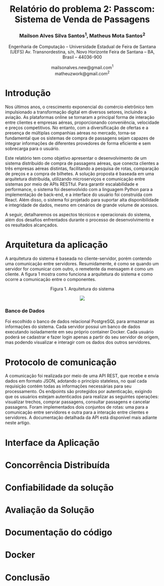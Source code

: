 <div align="center" class = "all" >
  <h1>
      Relatório do problema 2: Passcom: Sistema de Venda de Passagens
  </h1>

  <h3>
    Mailson Alves Silva Santos<sup>1</sup>, Matheus Mota Santos<sup>2</sup>
  
  </h3>


  <p>
    Engenharia de Computação – Universidade Estadual de Feira de Santana (UEFS)
    Av. Transnordestina, s/n, Novo Horizonte
    Feira de Santana – BA, Brasil – 44036-900
  </p>

  <center>mailsonalves.new@gmail.com<sup>1</sup></center>
  <center>matheuzwork@gmail.com<sup>2</sup></center>

</div>

#  Introdução
Nos últimos anos, o crescimento exponencial do comércio eletrônico tem impulsionado a transformação digital em diversos setores, incluindo a aviação. As plataformas online se tornaram a principal forma de interação entre clientes e empresas aéreas, proporcionando conveniência, velocidade e preços competitivos. No entanto, com a diversificação de ofertas e a presença de múltiplas companhias aéreas no mercado, torna-se fundamental que os sistemas de compra de passagens sejam capazes de integrar informações de diferentes provedores de forma eficiente e sem sobrecarga para o usuário.

Este relatório tem como objetivo apresentar o desenvolvimento de um sistema distribuído de compra de passagens aéreas, que conecta clientes a três empresas aéreas distintas, facilitando a pesquisa de rotas, comparação de preços e a compra de bilhetes. A solução proposta é baseada em uma arquitetura distribuída, utilizando microserviços e comunicação entre sistemas por meio de APIs RESTful. Para garantir escalabilidade e performance, o sistema foi desenvolvido com a linguagem Python para a implementação de back-end, e a interface do usuário foi construída com React. Além disso, o sistema foi projetado para suportar alta disponibilidade e integridade de dados, mesmo em cenários de grande volume de acessos.

A seguir, detalharemos os aspectos técnicos e operacionais do sistema, além dos desafios enfrentados durante o processo de desenvolvimento e os resultados alcançados.

# Arquitetura da aplicação
A arquitetura do sistema é baseada no cliente-servidor, porém contendo uma comunicação entre servidores. Resumidamente, é como se quando um servidor for comunicar com outro, o remetente da mensagem é como um cliente. A figura 1 mostra como funciona a arquitetura do sistema e como ocorre a comunicação entre o componentes.
<p align="center">Figura 1. Arquitetura do sistema</p>
<div align="center">
<img src="https://github.com/user-attachments/assets/9216cdab-73fa-477c-a3b0-5bb4d9e3c42f" >
</div>
<h3>Banco de Dados</h3>
Foi escolhido o banco de dados relacional PostgreSQL para armazenar as informações do sistema. Cada servidor possui um banco de dados executando isoladamente em seu próprio container Docker. Cada usuário poderá se cadastrar e fazer login apenas a partir do seu servidor de origem, mas podendo visualizar e interagir com os dados dos outros servidores.

#  Protocolo de comunicação
A comunicação foi realizada por meio de uma API REST, que recebe e envia dados em formato JSON, adotando o princípio stateless, no qual cada requisição contém todas as informações necessárias para seu processamento. Os endpoints são protegidos por autenticação, exigindo que os usuários estejam autenticados para realizar as seguintes operações: visualizar trechos, comprar passagens, consultar passagens e cancelar passagens. Foram implementados dois conjuntos de rotas: uma para a comunicação entre servidores e outra para a interação entre clientes e servidores. A documentação detalhada da API está disponível mais adiante neste artigo.

# Interface da Aplicação

# Concorrência Distribuída

# Confiabilidade da solução

# Avaliação da Solução

# Documentação do código

# Docker

# Conclusão

